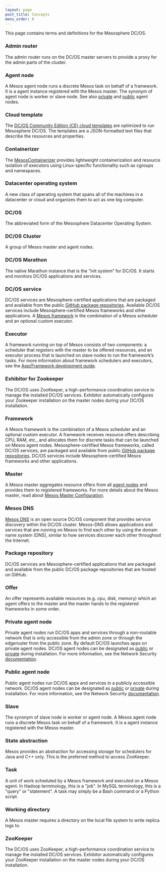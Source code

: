 ```yaml
---
layout: page
post_title: Concepts
menu_order: 0
---
```


This page contains terms and definitions for the Mesosphere DC/OS.

### Admin router
The admin router runs on the DC/OS master servers to provide a proxy for the admin parts of the cluster.

### <a name="agent"></a>Agent node
A Mesos agent node runs a discrete Mesos task on behalf of a framework. It is a agent instance registered with the Mesos master. The synonym of agent node is worker or slave node. See also [private](#private) and [public](#public) agent nodes.

### Cloud template
The <a href="/tag/community/">DC/OS Community Edition (CE) cloud templates</a> are optimized to run Mesosphere DC/OS. The templates are a JSON-formatted text files that describe the resources and properties.

### Containerizer
The <a href="http://mesos.apache.org/documentation/latest/containerizer/">MesosContainerizer</a> provides lightweight containerization and resource isolation of executors using Linux-specific functionality such as cgroups and namespaces.

### Datacenter operating system
A new class of operating system that spans all of the machines in a datacenter or cloud and organizes them to act as one big computer.

### DC/OS
The abbreviated form of the Mesosphere Datacenter Operating System.

### DC/OS Cluster
A group of Mesos master and agent nodes.

### DC/OS Marathon
The native Marathon instance that is the “init system” for DC/OS. It starts and monitors DC/OS applications and services. 

### DC/OS service
DC/OS services are Mesosphere-certified applications that are packaged and available from the public <a href="https://github.com/mesosphere/universe">GitHub package repositories</a>. Available DC/OS services include Mesosphere-certified Mesos frameworks and other applications. A <a href="http://mesos.apache.org/documentation/latest/frameworks/">Mesos framework</a> is the combination of a Mesos scheduler and an optional custom executor.

### Executor
A framework running on top of Mesos consists of two components: a scheduler that registers with the master to be offered resources, and an executor process that is launched on slave nodes to run the framework’s tasks. For more information about framework schedulers and executors, see the <a href="http://mesos.apache.org/documentation/latest/app-framework-development-guide/">App/Framework development guide</a>.

### Exhibitor for Zookeeper
The DC/OS uses ZooKeeper, a high-performance coordination service to manage the installed DC/OS services. Exhibitor automatically configures your Zookeeper installation on the master nodes during your DC/OS installation.

### Framework
A Mesos framework is the combination of a Mesos scheduler and an optional custom executor. A framework receives resource offers describing CPU, RAM, etc., and allocates them for discrete tasks that can be launched on Mesos agent nodes. Mesosphere-certified Mesos frameworks, called DC/OS services, are packaged and available from public <a href="https://github.com/mesosphere/universe">GitHub package repositories</a>. DC/OS services include Mesosphere-certified Mesos frameworks and other applications.

### Master
A Mesos master aggregates resource offers from all <a href="#agent">agent nodes</a> and provides them to registered frameworks. For more details about the Mesos master, read about <a href="http://open.mesosphere.com/reference/mesos-master/" target="_blank">Mesos Master Configuration</a>.

### Mesos DNS
<a href="https://github.com/mesosphere/mesos-dns">Mesos DNS</a> is an open source DC/OS component that provides service discovery within the DC/OS cluster. Mesos-DNS allows applications and services that are running on Mesos to find each other by using the domain name system (DNS), similar to how services discover each other throughout the Internet.

### Package repository
DC/OS services are Mesosphere-certified applications that are packaged and available from the public DC/OS package repositories that are hosted on GitHub.

### Offer
An offer represents available resources (e.g. cpu, disk, memory) which an agent offers to the master and the master hands to the registered frameworks in some order.

### <a name="private"></a>Private agent node
Private agent nodes run DC/OS apps and services through a non-routable network that is only accessible from the admin zone or through the edgerouter from the public zone. By default DC/OS launches apps on private agent nodes. DC/OS agent nodes can be designated as [public](/overview/concepts/#public) or [private](/overview/concepts/#private) during installation. For more information, see the Network Security [documentation](/overview/security/).

### <a name="public"></a>Public agent node
Public agent nodes run DC/OS apps and services in a publicly accessible network. DC/OS agent nodes can be designated as [public](/overview/concepts/#public) or [private](/overview/concepts/#private) during installation. For more information, see the Network Security [documentation](/overview/security/).

### Slave
The synonym of slave node is worker or agent node. A Mesos agent node runs a discrete Mesos task on behalf of a framework. It is a agent instance registered with the Mesos master. 

### State abstraction
Mesos provides an abstraction for accessing storage for schedulers for Java and C++ only.  This is the preferred method to access ZooKeeper.

### Task
A unit of work scheduled by a Mesos framework and executed on a Mesos agent. In Hadoop terminology, this is a "job". In MySQL terminology, this is a "query" or "statement". A task may simply be a Bash command or a Python script.

### Working directory
A Mesos master requires a directory on the local file system to write replica logs to.

### ZooKeeper<a name="zoo"></a>
The DC/OS uses ZooKeeper, a high-performance coordination service to manage the installed DC/OS services. Exhibitor automatically configures your ZooKeeper installation on the master nodes during your DC/OS installation.

